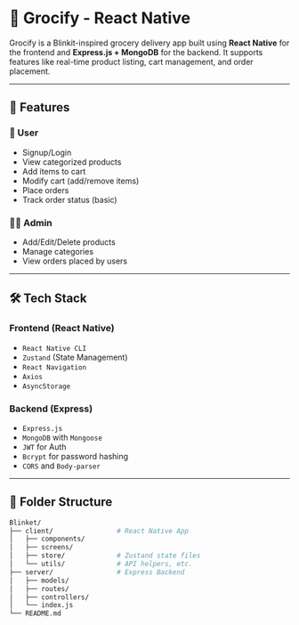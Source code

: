 # 🛒 Grocify - React Native

Grocify is a Blinkit-inspired grocery delivery app built using **React Native** for the frontend and **Express.js + MongoDB** for the backend. It supports features like real-time product listing, cart management, and order placement.

---

## 📱 Features

### 🧑 User
- Signup/Login
- View categorized products
- Add items to cart
- Modify cart (add/remove items)
- Place orders
- Track order status (basic)

### 👨‍🍳 Admin
- Add/Edit/Delete products
- Manage categories
- View orders placed by users

---

## 🛠 Tech Stack

### Frontend (React Native)
- `React Native CLI`
- `Zustand` (State Management)
- `React Navigation`
- `Axios`
- `AsyncStorage`

### Backend (Express)
- `Express.js`
- `MongoDB` with `Mongoose`
- `JWT` for Auth
- `Bcrypt` for password hashing
- `CORS` and `Body-parser`

---

## 📁 Folder Structure

```bash
Blinket/
├── client/                # React Native App
│   ├── components/
│   ├── screens/
│   ├── store/             # Zustand state files
│   └── utils/             # API helpers, etc.
├── server/                # Express Backend
│   ├── models/
│   ├── routes/
│   ├── controllers/
│   └── index.js
└── README.md
